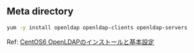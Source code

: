 
## Meta directory
```bash
yum -y install openldap openldap-clients openldap-servers
```
Ref: [CentOS6 OpenLDAPのインストールと基本設定](http://www.unix-power.net/linux/openldap.html)
